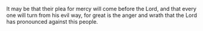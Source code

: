 It may be that their plea for mercy will come before the Lord, and that every one will turn from his evil way, for great is the anger and wrath that the Lord has pronounced against this people.
